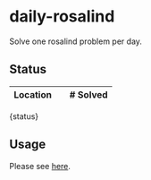 # daily-rosalind
Solve one rosalind problem per day.

## Status
Location |   | # Solved
:---:|:---:|:---:
{status}

## Usage
Please see [here](./usage).